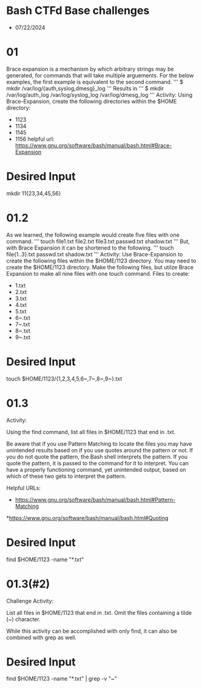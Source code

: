 # Bash CTFd Base challenges
  * 07/22/2024
# 01
Brace expansion is a mechanism by which arbitrary strings may be generated, for commands that will take multiple arguements. 
For the below examples, the first example is equivalent to the second command.
'''
$ mkdir /var/log/{auth,syslog,dmesg}_log
'''
Results in
'''
$ mkdir /var/log/auth_log /var/log/syslog_log /var/log/dmesg_log
'''
Activity: Using Brace-Expansion, create the following directories within the $HOME directory:
* 1123
* 1134
* 1145
* 1156
    helpful url: https://www.gnu.org/software/bash/manual/bash.html#Brace-Expansion

# Desired Input
mkdir 11{23,34,45,56}

# 01.2
As we learned, the following example would create five files with one command.
'''
touch file1.txt file2.txt file3.txt passwd.txt shadow.txt
'''
But, with Brace Expansion it can be shortened to the following.
'''
touch file{1..3}.txt passwd.txt shadow.txt
'''
Activity:
Use Brace-Expansion to create the following files within the $HOME/1123 directory. You may need to create the $HOME/1123 directory. Make the following files, but utilze Brace Expansion to make all nine files with one touch command.
Files to create:
* 1.txt
* 2.txt
* 3.txt
* 4.txt
* 5.txt
* 6~.txt
* 7~.txt
* 8~.txt
* 9~.txt

# Desired Input
  touch $HOME/1123/{1,2,3,4,5,6~,7~,8~,9~}.txt

# 01.3
Activity:

Using the find command, list all files in $HOME/1123 that end in .txt.

Be aware that if you use Pattern Matching to locate the files you may have unintended results based on if you use quotes around the pattern or not. If you do not quote the pattern, the Bash shell interprets the pattern. If you quote the pattern, it is passed to the command for it to interpret. You can have a properly functioning command, yet unintended output, based on which of these two gets to interpret the pattern.

Helpful URLs:
* https://www.gnu.org/software/bash/manual/bash.html#Pattern-Matching

*https://www.gnu.org/software/bash/manual/bash.html#Quoting

# Desired Input
find $HOME/1123 -name "*.txt"

# 01.3(#2)
Challenge Activity:

List all files in $HOME/1123 that end in .txt. Omit the files containing a tilde (~) character.

While this activity can be accomplished with only find, it can also be combined with grep as well.

# Desired Input
find $HOME/1123 -name "*.txt" | grep -v  "~"
